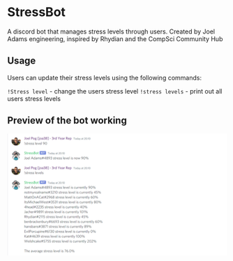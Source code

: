 # StressBot

A discord bot that manages stress levels through users. Created by Joel Adams engineering, inspired by Rhydian and the CompSci Community Hub

## Usage

Users can update their stress levels using the following commands:

`!Stress level` - change the users stress level
`!stress levels` - print out all users stress levels

## Preview of the bot working
![Preview](https://raw.githubusercontent.com/JoelLucaAdams/StressBot/main/Preview.png)
